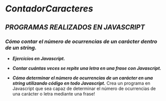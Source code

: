 # **_ContadorCaracteres_**

## **_PROGRAMAS REALIZADOS EN JAVASCRIPT_**

### **_Cómo contar el número de ocurrencias de un carácter dentro de un string._**

- **_Ejercicios en Javascript._**
  
- **_Contar cuántas veces se repite una letra en una frase con Javascript._**
  
- **_Cómo determinar el número de ocurrencias de un carácter en una string utilizando código en todo Javascript._**
Crea un programa en Javascript que sea capaz de determinar el número de ocurrencias de una carácter o letra mediante una frase!
